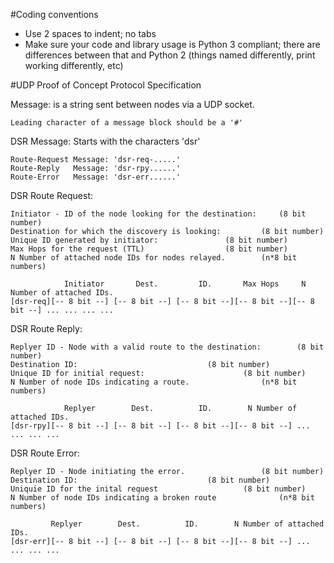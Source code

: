 #Coding conventions

* Use 2 spaces to indent; no tabs
* Make sure your code and library usage is Python 3 compliant; there are differences between that and Python 2 (things named differently, print working differently, etc)


#UDP Proof of Concept Protocol Specification

Message: is a string sent between nodes via a UDP socket.
	
	Leading character of a message block should be a '#'

DSR Message: Starts with the characters 'dsr'
		
	Route-Request Message: 'dsr-req-.....'
	Route-Reply   Message: 'dsr-rpy......'
	Route-Error   Message: 'dsr-err......'
	
DSR Route Request:
	
	Initiator - ID of the node looking for the destination: 	(8 bit number)
	Destination for which the discovery is looking: 		(8 bit number)
	Unique ID generated by initiator: 				(8 bit number)
	Max Hops for the request (TTL)					(8 bit number)
	N Number of attached node IDs for nodes relayed.		(n*8 bit numbers)
	
	            Initiator       Dest.         ID.       Max Hops     N Number of attached IDs.
	[dsr-req][-- 8 bit --] [-- 8 bit --] [-- 8 bit --][-- 8 bit --][-- 8 bit --] ... ... ... ... 
	
DSR Route Reply:
	
	Replyer ID - Node with a valid route to the destination: 		(8 bit number)
	Destination ID: 							(8 bit number)
	Unique ID for initial request: 						(8 bit number)
	N Number of node IDs indicating a route.				(n*8 bit numbers)

	            Replyer        Dest.          ID.        N Number of attached IDs.
	[dsr-rpy][-- 8 bit --] [-- 8 bit --] [-- 8 bit --][-- 8 bit --] ... ... ... ...
	
DSR Route Error:
	
	Replyer ID - Node initiating the error.					(8 bit number)
	Destination ID:								(8 bit number)
	Uniquie ID for the inital request					(8 bit number)
	N Number of node IDs indicating a broken route				(n*8 bit numbers)
	
		     Replyer        Dest.          ID.        N Number of attached IDs.
	[dsr-err][-- 8 bit --] [-- 8 bit --] [-- 8 bit --][-- 8 bit --] ... ... ... ...
